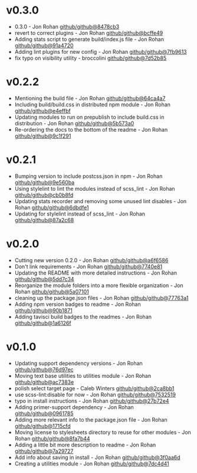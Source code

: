 # v0.3.0

 * 0.3.0 - Jon Rohan [github/github@8478cb3](https://github.com/github/github/commit/8478cb3)
 * revert to correct plugins - Jon Rohan [github/github@bcffe49](https://github.com/github/github/commit/bcffe49)
 * Adding stats script to generate build/index.js file - Jon Rohan [github/github@91a4720](https://github.com/github/github/commit/91a4720)
 * Adding lint plugins for new config - Jon Rohan [github/github@7fb9613](https://github.com/github/github/commit/7fb9613)
 * fix typo on visibility utility - broccolini [github/github@7d52b85](https://github.com/github/github/commit/7d52b85)

# v0.2.2

 * Mentioning the build file - Jon Rohan [github/github@64ca4a7](https://github.com/github/github/commit/64ca4a7)
 * Including build/build.css in distributed npm module - Jon Rohan [github/github@e4effbf](https://github.com/github/github/commit/e4effbf)
 * Updating modules to run on prepublish to include build.css in distribution - Jon Rohan [github/github@5b573a0](https://github.com/github/github/commit/5b573a0)
 * Re-ordering the docs to the bottom of the readme - Jon Rohan [github/github@9c1f291](https://github.com/github/github/commit/9c1f291)

# v0.2.1

 * Bumping version to include postcss.json in npm - Jon Rohan [github/github@9e560ba](https://github.com/github/github/commit/9e560ba)
 * Using stylelint to lint the modules instead of scss_lint - Jon Rohan [github/github@cb0b8fd](https://github.com/github/github/commit/cb0b8fd)
 * Updating stats recorder and removing some unused lint disables - Jon Rohan [github/github@6dbdfe1](https://github.com/github/github/commit/6dbdfe1)
 * Updating for stylelint instead of scss_lint - Jon Rohan [github/github@87a2c68](https://github.com/github/github/commit/87a2c68)

# v0.2.0

 * Cutting new version 0.2.0 - Jon Rohan [github/github@a6f6586](https://github.com/github/github/commit/a6f6586)
 * Don't link requirements - Jon Rohan [github/github@7740e81](https://github.com/github/github/commit/7740e81)
 * Updating the README with more detailed instructions - Jon Rohan [github/github@5dd7c34](https://github.com/github/github/commit/5dd7c34)
 * Reorganize the module folders into a more flexible organization - Jon Rohan [github/github@5a07101](https://github.com/github/github/commit/5a07101)
 * cleaning up the package.json files - Jon Rohan [github/github@77763a1](https://github.com/github/github/commit/77763a1)
 * Adding npm version badges to readme - Jon Rohan [github/github@90b1871](https://github.com/github/github/commit/90b1871)
 * Adding tavisci build badges to the readmes - Jon Rohan [github/github@1a6126f](https://github.com/github/github/commit/1a6126f)

# v0.1.0

 * Updating support dependency versions - Jon Rohan [github/github@76d97ec](https://github.com/github/github/commit/76d97ec)
 * Moving text base utilities to utilities module - Jon Rohan [github/github@ac7383e](https://github.com/github/github/commit/ac7383e)
 * polish select target page - Caleb Winters [github/github@2ca8bb1](https://github.com/github/github/commit/2ca8bb1)
 * use scss-lint:disable for now - Jon Rohan [github/github@7532519](https://github.com/github/github/commit/7532519)
 * typo in install instructions - Jon Rohan [github/github@27b72e4](https://github.com/github/github/commit/27b72e4)
 * Adding primer-support dependency - Jon Rohan [github/github@0961785](https://github.com/github/github/commit/0961785)
 * Adding more relevant info to the package.json file - Jon Rohan [github/github@1715cfd](https://github.com/github/github/commit/1715cfd)
 * Moving license to stylesheets directory to reuse for other modules - Jon Rohan [github/github@8fa7b44](https://github.com/github/github/commit/8fa7b44)
 * Adding a little bit more description to readme - Jon Rohan [github/github@7a29727](https://github.com/github/github/commit/7a29727)
 * Add info about saving in install - Jon Rohan [github/github@3f0aa6d](https://github.com/github/github/commit/3f0aa6d)
 * Creating a utilities module - Jon Rohan [github/github@7dc4d41](https://github.com/github/github/commit/7dc4d41)